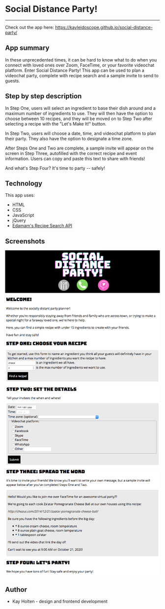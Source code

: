 # Social Distance Party!
------------------------

Check out the app here: https://kayleidoscope.github.io/social-distance-party/

## App summary

In these unprecedented times, it can be hard to know what to do when you connect with loved ones over Zoom, FaceTime, or your favorite videochat platform. Enter Social Distance Party! This app can be used to plan a videochat party, complete with recipe search and a sample invite to send to guests.

## Step by step description

In Step One, users will select an ingredient to base their dish around and a maximum number of ingredients to use. They will then have the option to choose between 10 recipes, and they will be moved on to Step Two after selecting a recipe with the "Let's Make It!" button.

In Step Two, users will choose a date, time, and videochat platform to plan their party. They also have the option to designate a time zone.

After Steps One and Two are complete, a sample invite will appear on the screen in Step Three, autofilled with the correct recipe and event information. Users can copy and paste this text to share with friends!

And what's Step Four? It's time to party -- safely!

## Technology

This app uses:
- HTML
- CSS
- JavaScript
- jQuery
- [Edamam's Recipe Search API](https://developer.edamam.com/edamam-recipe-api "See Edamam's API")

## Screenshots

![Screenshot of welcome text and step one of app](images/for_readme/welcome-step-one.png)
![Screenshot of steps two of app](images/for_readme/step-two.png)
![Screenshot of steps three and four of app](images/for_readme/step-three-and-four.png)

## Author

- Kay Holten - design and frontend development